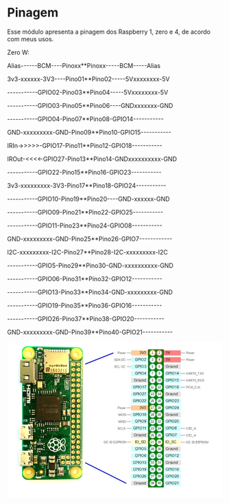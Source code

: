 # Pinagem
Esse módulo apresenta a pinagem dos Raspberry 1, zero e 4, de acordo com meus usos.

Zero W:

Alias------BCM----Pinoxx**Pinoxx-----BCM-----Alias


3v3-xxxxxx-3V3----Pino01**Pino02-----5Vxxxxxxxx-5V

-----------GPIO02-Pino03**Pino04-----5Vxxxxxxxx-5V

-----------GPIO03-Pino05**Pino06----GNDxxxxxxx-GND

-----------GPIO04-Pino07**Pino08-GPIO14-----------

GND-xxxxxxxxx-GND-Pino09**Pino10-GPIO15-----------

IRIn->>>>>-GPIO17-Pino11**Pino12-GPIO18-----------

IROut-<<<<-GPIO27-Pino13**Pino14-GNDxxxxxxxxxx-GND

-----------GPIO22-Pino15**Pino16-GPIO23-----------

3v3-xxxxxxxxx-3V3-Pino17**Pino18-GPIO24-----------

-----------GPIO10-Pino19**Pino20----GND-xxxxxx-GND

-----------GPIO09-Pino21**Pino22-GPIO25-----------

-----------GPIO11-Pino23**Pino24-GPIO08-----------

GND-xxxxxxxxx-GND-Pino25**Pino26-GPIO7------------

I2C-xxxxxxxxx-I2C-Pino27**Pino28-I2C-xxxxxxxxx-I2C

-----------GPIO5-Pino29**Pino30-GND-xxxxxxxxxx-GND

-----------GPIO06-Pino31**Pino32-GPIO12-----------

-----------GPIO13-Pino33**Pino34-GND-xxxxxxxxx-GND

-----------GPIO19-Pino35**Pino36-GPIO16-----------

-----------GPIO26-Pino37**Pino38-GPIO20-----------

GND-xxxxxxxxx-GND-Pino39**Pino40-GPIO21-----------


![Pinagem](/Imagens/Raspberry-PI-Zero-Pinout-schema.jpg)

